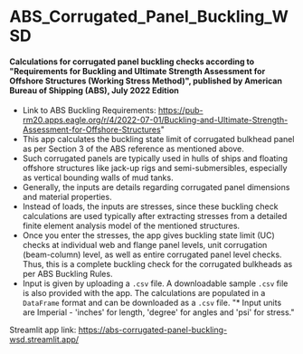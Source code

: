 # ABS_Corrugated_Panel_Buckling_WSD

#### Calculations for corrugated panel buckling checks according to "Requirements for Buckling and Ultimate Strength Assessment for Offshore Structures (Working Stress Method)", published by American Bureau of Shipping (ABS), July 2022 Edition

* Link to ABS Buckling Requirements: https://pub-rm20.apps.eagle.org/r/4/2022-07-01/Buckling-and-Ultimate-Strength-Assessment-for-Offshore-Structures"
* This app calculates the buckling state limit of corrugated bulkhead panel as per Section 3 of the ABS reference as mentioned above.
* Such corrugated panels are typically used in hulls of ships and floating offshore structures like jack-up rigs and semi-submersibles, especially as vertical bounding walls of mud tanks.
* Generally, the inputs are details regarding corrugated panel dimensions and material properties.
* Instead of loads, the inputs are stresses, since these buckling check calculations are used typically after extracting stresses from a detailed finite element analysis model of the mentioned structures.
* Once you enter the stresses, the app gives buckling state limit (UC) checks at individual web and flange panel levels, unit corrugation (beam-column) level, as well as entire corrugated panel level checks. Thus, this is a complete buckling check for the corrugated bulkheads as per ABS Buckling Rules.
* Input is given by uploading a `.csv` file. A downloadable sample `.csv` file is also provided with the app. The calculations are populated in a `DataFrame` format and can be downloaded as a `.csv` file.
"* Input units are Imperial - 'inches' for length, 'degree' for angles and 'psi' for stress."

Streamlit app link: https://abs-corrugated-panel-buckling-wsd.streamlit.app/